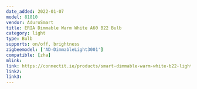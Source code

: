 ```yaml
---
date_added: 2022-01-07
model: 81810
vendor: AduroSmart
title: ERIA Dimmable Warm White A60 B22 Bulb
category: light
type: Bulb
supports: on/off, brightness
zigbeemodel: ['AD-DimmableLight3001']
compatible: [zha]
mlink: 
link: https://connectit.ie/products/smart-dimmable-warm-white-b22-light-bulb-eria-a60-9w
link2:
link3: 
---
```

